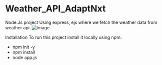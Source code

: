 # Weather_API_AdaptNxt

Node.Js project Using express, ejs where we fetch the weather data from weather api.
![image](https://github.com/user-attachments/assets/444a0f48-ce18-4294-9372-2e99047a7003)



Installation 
To run this project install it locally using npm:
 - npm init -y
 - npm install
 - node app.js
   
